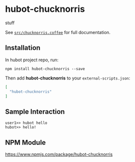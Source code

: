 # hubot-chucknorris

stuff

See [`src/chucknorris.coffee`](src/chucknorris.coffee) for full documentation.

## Installation

In hubot project repo, run:

`npm install hubot-chucknorris --save`

Then add **hubot-chucknorris** to your `external-scripts.json`:

```json
[
  "hubot-chucknorris"
]
```

## Sample Interaction

```
user1>> hubot hello
hubot>> hello!
```

## NPM Module

https://www.npmjs.com/package/hubot-chucknorris
